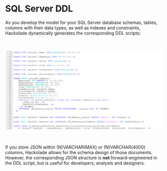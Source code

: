 # SQL Server DDL

As you develop the model for your SQL Server database schemas, tables, columns with their data types, as well as indexes and constraints, Hackolade dynamically generates the corresponding DDL scripts:

&nbsp;

![SQL Server DDL Forward-Engineering](<lib/SQL%20Server%20DDL%20Forward-Engineering.png>)

&nbsp;

If you store JSON within (N)VARCHAR(MAX) or (N)VARCHAR(4000) columns, Hackolade allows for the schema design of those documents.&nbsp; However, the corresponding JSON structure is **not** forward-engineered in the DDL script, but is useful for developers, analysts and designers.
